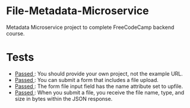 # File-Metadata-Microservice
Metadata Microservice project to complete FreeCodeCamp backend course.

# Tests

- <ins> Passed </ins> : You should provide your own project, not the example URL.
- <ins> Passed </ins> : You can submit a form that includes a file upload.
- <ins> Passed </ins> : The form file input field has the name attribute set to upfile.
- <ins> Passed </ins> : When you submit a file, you receive the file name, type, and size in bytes within the JSON response.
